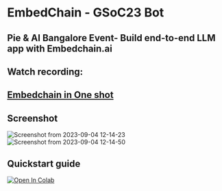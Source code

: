 # EmbedChain - GSoC23 Bot

## Pie & AI Bangalore Event- Build end-to-end LLM app with Embedchain.ai

## Watch recording:

## [Embedchain in One shot](https://www.youtube.com/watch?v=vIhDh7H73Ww&t=82s)

## Screenshot

![Screenshot from 2023-09-04 12-14-23](https://github.com/lucifertrj/EmbedChain_GSoC23_BOT/assets/66197713/c788877a-b499-45b8-87ce-42a331fbd42a)
![Screenshot from 2023-09-04 12-14-50](https://github.com/lucifertrj/EmbedChain_GSoC23_BOT/assets/66197713/654b49a2-e689-4f1d-a6ef-14a2d6131fb8)

## Quickstart guide

[![Open In Colab](https://colab.research.google.com/assets/colab-badge.svg)](https://colab.research.google.com/drive/1b_SJx0UEjeGGTEo1RRCjz5yej3pInjQu?usp=sharing)
